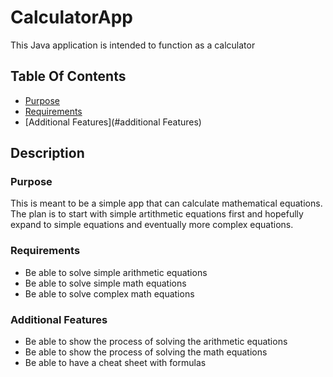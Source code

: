 # CalculatorApp
This Java application is intended to function as a calculator

## Table Of Contents
* [Purpose](#purpose)
* [Requirements](#requirements)
* [Additional Features](#additional Features)

## Description

### Purpose
This is meant to be a simple app that can calculate mathematical equations. The plan is to start with simple artithmetic equations first and hopefully expand to simple equations and eventually more complex equations.

### Requirements
* Be able to solve simple arithmetic equations
* Be able to solve simple math equations
* Be able to solve complex math equations

### Additional Features
* Be able to show the process of solving the arithmetic equations
* Be able to show the process of solving the math equations
* Be able to have a cheat sheet with formulas
